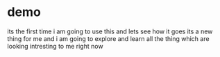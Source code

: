 # demo
its the first time i am going to use this and lets see how it goes
its a new thing for me and i am going to explore and learn all the thing which are looking intresting to me right now
